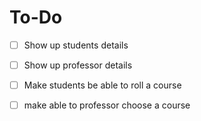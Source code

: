 # To-Do

- [ ] Show up students details
- [ ] Show up professor details
- [ ] Make students be able to roll a course
- [ ] make able to professor choose a course

